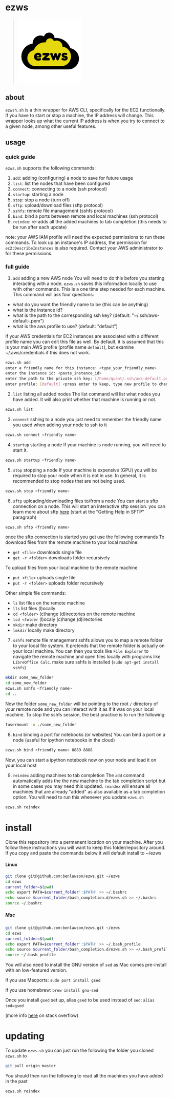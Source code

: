 # ezws
> ![ezws](./image.png)

## about
`ezwsh.sh` is a thin wrapper for AWS CLI, specifically for the EC2 functionally. If you have to start or stop a machine, the IP address will change. This wrapper looks up what the current IP address is when you try to connect to a given node, among other useful features. 

## usage

### quick guide
`ezws.sh` supports the following commands:
1. `add`: adding (configuring) a node to save for future usage
1. `list`: list the nodes that have been configured
1. `connect`: connecting to a node (ssh protocol)
1. `startup`: starting a node 
1. `stop`: stop a node (turn off)
1. `sftp`: upload/download files (sftp protocol)
1. `sshfs`: remote file management (sshfs protocol)
1. `bind`: bind a ports between remote and local machines (ssh protocol)
1. `reindex`: re-adds all the added machines to tab completion (this needs to be run after each update)

note: your AWS IAM profile will need the expected permissions to run these commands. To look up an instance's IP address, the permission for `ec2:DescribeInstances` is also required. Contact your AWS administrator to for these permissions. 

### full guide
1. `add` adding a new AWS node
You will need to do this before you starting interacting with a node. `ezws.sh` saves this information locally to use with other commands. 
This is a one time step needed for each machine. This command will ask four questions: 
- what do you want the friendly name to be (this can be anything)
- what is the instance id?
- what is the path to the corresponding ssh key? (default: "~/.ssh/aws-default-<usename>.pem")
- what is the aws profile to use? (default: "default")

If your AWS credentials for EC2 instances are associated with a different profile name you can edit this file 
as well. By default, it is assumed that this is your main AWS profile (profile name `default`), but examine ~/.aws/credentials if this does not work.


```bash
ezws.sh add
enter a friendly name for this instance: <type_your_friendly_name>
enter the instance id: <paste_instance_id>
enter the path to the private ssh key: [/home/quant/.ssh/aws-default.pem] <press enter to keep, type new path to change>
enter profile: [default] <press enter to keep, type new profile to change>
```
2. `list` listing all added nodes
The list command will list what nodes you have added. It will also print whether that machine is running or not.
```bash
ezws.sh list
```

3. `connect` sshing to a node
you just need to remember the friendly name you used when adding your node to ssh to it
```bash
ezws.sh connect <friendly name>
```
4. `startup` starting a node
If your machine is node running, you will need to start it.
```bash
ezws.sh startup <friendly name>
```
5. `stop` stopping a node
If your machine is expensive (GPU) you will be required to stop your node when it is not in use. In general, it is recommended to stop nodes that are not being used.
```bash
ezws.sh stop <friendly name>
```
6. `sftp` uploading/downloading files to/from a node
You can start a sftp connection on a node. This will start an interactive sftp session. 
you can learn more about sftp [here](https://www.digitalocean.com/community/tutorials/how-to-use-sftp-to-securely-transfer-files-with-a-remote-server) (start at the "Getting Help in SFTP" paragraph)

```bash
ezws.sh sftp <friendly name>
```
once the sftp connection is started you get use the following commands
To download files from the remote machine to your local machine:
* `get <file>`  downloads single file
* `get -r <folder>`  downloads folder recursively

To upload files from your local machine to the remote machine
* `put <file>`  uploads single file
* `put -r <folder>` uploads folder recursively

Other simple file commands:
* `ls`   list files on the remote machine
* `lls`  list files (l)ocally
* `cd <folder>`  (c)hange (d)irectories on the remote machine
* `lcd <folder`  (l)ocaly (c)hange (d)irectories
* `mkdir`  make directory
* `lmkdir`  locally make directory

7. `sshfs` remote file management 
sshfs allows you to map a remote folder to your local file system. It pretends that the remote folder is actually on your local machine. You can then you tools like `File Explorer` to navigate the remote machine and open files locally with programs like `LibreOffice Calc`. 
make sure sshfs is installed (`sudo apt-get install sshfs`)
```bash
mkdir some_new_folder
cd some_new_folder
ezws.sh sshfs <friendly name>
cd ..
``` 
Now the folder `some_new_folder` will be pointing to the root `/` directory of your remote node and you can interact with it as if it was on your local machine. 
To stop the sshfs session, the best practice is to run the following:
```bash
fusermount -u ./some_new_folder
```
8. `bind` binding a port for notebooks (or websites)
You can bind a port on a node (useful for ipython notebooks in the cloud)
```bash
ezws.sh bind <friendly name> 8889 8888
```
Now, you can start a ipython notebook now on your node and load it on your local host

9. `reindex` adding machines to tab completion
The `add` command automatically adds the the new machine to the tab completion script but in some cases you may need this updated. `reindex` will ensure all machines that are already "added" as also available as a tab completion option. You will need to run this whenever you update `ezws.sh`
```bash
ezws.sh reindex
```


# install

Clone this repository into a permanent location on your machine. After you 
follow these instructions you will want to keep this folder/repository around. If you copy
and paste the commands below it will default install to ~/ezws

#### Linux
```bash
git clone git@github.com:benlawson/ezws.git ~/ezws
cd ezws
current_folder=$(pwd)
echo export PATH=$current_folder':$PATH' >> ~/.bashrc
echo source $current_folder/bash_completion.d/ezws.sh >> ~/.bashrc 
source ~/.bashrc
```
##### Mac 
```bash
git clone git@github.com:benlawson/ezws.git ~/ezws
cd ezws
current_folder=$(pwd)
echo export PATH=$current_folder':$PATH' >> ~/.bash_profile
echo source $current_folder/bash_completion.d/ezws.sh >> ~/.bash_profile
source ~/.bash_profile
```

You will also need to install the GNU version of `sed` as Mac comes pre-install with an low-featured version.

If you use Macports:
```sudo port install gsed```

If you use homebrew:
```brew install gnu-sed```

Once you install `gsed` set up, alias `gsed` to be used instead of `sed`:
```alias sed=gsed```

(more info [here](https://stackoverflow.com/a/41416710/3821344) on stack overflow)

# updating
To update `ezws.sh` you can just run the following the folder you cloned `ezws.sh` to
```bash
git pull origin master
```
You should then run the following to read all the machines you have added in the past
```bash
ezws.sh reindex
```
